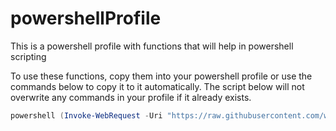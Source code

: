 # powershellProfile
This is a powershell profile with functions that will help in powershell scripting

To use these functions, copy them into your powershell profile or use the commands below to copy it to it automatically.
The script below will not overwrite any commands in your profile if it already exists.

```powershell
powershell (Invoke-WebRequest -Uri "https://raw.githubusercontent.com/wesmcouch/powershellProfile/master/loadProfile.ps1")
```
